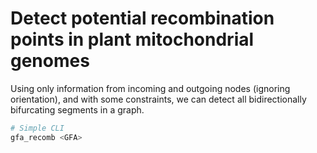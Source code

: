 # Detect potential recombination points in plant mitochondrial genomes

Using only information from incoming and outgoing nodes (ignoring orientation), and with some constraints, we can detect all bidirectionally bifurcating segments in a graph.

```bash
# Simple CLI
gfa_recomb <GFA>
```
